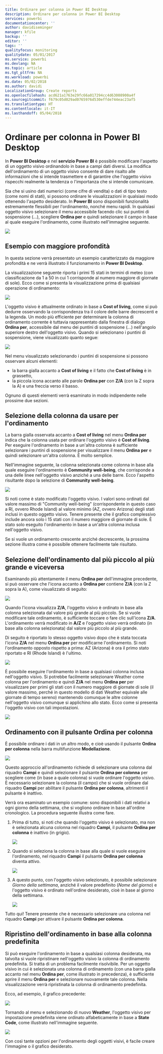 ```yaml
---
title: Ordinare per colonna in Power BI Desktop
description: Ordinare per colonna in Power BI Desktop
services: powerbi
documentationcenter: ''
author: davidiseminger
manager: kfile
backup: ''
editor: ''
tags: ''
qualityfocus: monitoring
qualitydate: 05/01/2017
ms.service: powerbi
ms.devlang: NA
ms.topic: article
ms.tgt_pltfrm: NA
ms.workload: powerbi
ms.date: 05/02/2018
ms.author: davidi
LocalizationGroup: Create reports
ms.openlocfilehash: acd621a1763e29fc66a017294cc4d63008900a4f
ms.sourcegitcommit: f679c05d029ad0765976d530effde744eac23af5
ms.translationtype: HT
ms.contentlocale: it-IT
ms.lasthandoff: 05/04/2018
---
```

# <a name="sort-by-column-in-power-bi-desktop"></a>Ordinare per colonna in Power BI Desktop
In **Power BI Desktop** e nel **servizio Power BI** è possibile modificare l'aspetto di un oggetto visivo ordinandolo in base a campi dati diversi. La modifica dell'ordinamento di un oggetto visivo consente di dare risalto alle informazioni che si intende trasmettere e di garantire che l'oggetto visivo rispecchi realmente la tendenza o l'importanza che si intende comunicare.

Sia che si usino dati numerici (come cifre di vendita) o dati di tipo testo (come nomi di stati), si possono ordinare le visualizzazioni in qualsiasi modo ottenendo l'aspetto desiderato.  In **Power BI** sono disponibili funzionalità estremamente flessibili per l'ordinamento, nonché menu rapidi. In qualsiasi oggetto visivo selezionare il menu accessibile facendo clic sui puntini di sospensione (...), scegliere **Ordina per** e quindi selezionare il campo in base al quale eseguire l'ordinamento, come illustrato nell'immagine seguente.

![](media/desktop-sort-by-column/sortbycolumn_2.png)

## <a name="more-depth-and-an-example"></a>Esempio con maggiore profondità
In questa sezione verrà presentato un esempio caratterizzato da maggiore profondità e ne verrà illustrato il funzionamento in **Power BI Desktop**.

La visualizzazione seguente riporta i primi 15 stati in termini di meteo (con classificazione da 1 a 50 in cui 1 corrisponde al numero maggiore di giornate di sole). Ecco come si presenta la visualizzazione prima di qualsiasi operazione di ordinamento:

![](media/desktop-sort-by-column/sortbycolumn_1.png)

L'oggetto visivo è attualmente ordinato in base a **Cost of living**, come si può dedurre osservando la corrispondenza tra il colore delle barre decrescenti e la legenda. Un modo più efficiente per determinare la colonna di ordinamento corrente è tuttavia rappresentato dalla finestra di dialogo **Ordina per**, accessibile dal menu dei puntini di sospensione (...) nell'angolo superiore destro dell'oggetto visivo. Quando si selezionano i puntini di sospensione, viene visualizzato quanto segue:

![](media/desktop-sort-by-column/sortbycolumn_2.png)

Nel menu visualizzato selezionando i puntini di sospensione si possono osservare alcuni elementi:

* la barra gialla accanto a **Cost of living** e il fatto che **Cost of living** è in grassetto,
* la piccola icona accanto alle parole **Ordina per** con **Z/A** (con la Z sopra la A) e una freccia verso il basso.

Ognuno di questi elementi verrà esaminato in modo indipendente nelle prossime due sezioni.

## <a name="selecting-which-column-to-use-for-sorting"></a>Selezione della colonna da usare per l'ordinamento
La barra gialla osservata accanto a **Cost of living** nel menu **Ordina per** indica che la colonna usata per ordinare l'oggetto visivo è **Cost of living**. Per eseguire l'ordinamento in base a un'altra colonna è sufficiente selezionare i puntini di sospensione per visualizzare il menu **Ordina per** e quindi selezionare un'altra colonna. È molto semplice.

Nell'immagine seguente, la colonna selezionata come colonna in base alla quale eseguire l'ordinamento è **Community well-being**, che corrisponde a una delle linee nell'oggetto visivo anziché a una delle barre. Ecco l'aspetto risultante dopo la selezione di **Community well-being**.

![](media/desktop-sort-by-column/sortbycolumn_3.png)

Si noti come è stato modificato l'oggetto visivo. I valori sono ordinati dal valore massimo di "Community well-being" (corrispondente in questo caso a RI, ovvero Rhode Island) al valore minimo (AZ, ovvero Arizona) degli stati inclusi in questo oggetto visivo. Tenere presente che il grafico complessivo include ancora solo i 15 stati con il numero maggiore di giornate di sole. È stato solo eseguito l'ordinamento in base a un'altra colonna inclusa nell'oggetto visivo.

Se si vuole un ordinamento crescente anziché decrescente, la prossima sezione illustra come è possibile ottenere facilmente tale risultato.

## <a name="selecting-the-sort-order---smallest-to-largest-largest-to-smallest"></a>Selezione dell'ordinamento dal più piccolo al più grande e viceversa
Esaminando più attentamente il menu **Ordina per** dell'immagine precedente, si può osservare che l'icona accanto a **Ordina per** contiene **Z/A** (con la Z sopra la A), come visualizzato di seguito:

![](media/desktop-sort-by-column/sortbycolumn_4.png)

Quando l'icona visualizza **Z/A**, l'oggetto visivo è ordinato in base alla colonna selezionata dal valore più grande al più piccolo. Se si vuole modificare tale ordinamento, è sufficiente toccare o fare clic sull'icona **Z/A**. L'ordinamento verrà modificato in **A/Z** e l'oggetto visivo verrà ordinato (in base alla colonna selezionata) dal valore più piccolo al più grande.

Di seguito è riportato lo stesso oggetto visivo dopo che è stata toccata l'icona **Z/A** nel menu **Ordina per** per modificarne l'ordinamento. Si noti l'ordinamento opposto rispetto a prima: AZ (Arizona) è ora il primo stato riportato e RI (Rhode Island) è l'ultimo.

![](media/desktop-sort-by-column/sortbycolumn_5.png)

È possibile eseguire l'ordinamento in base a qualsiasi colonna inclusa nell'oggetto visivo. Si potrebbe facilmente selezionare Weather come colonna per l'ordinamento e quindi **Z/A** nel menu **Ordina per** per visualizzare per primi gli stati con il numero maggiore di giornate di sole (il valore massimo, perché in questo modello di dati Weather equivale alle giornate di tempo sereno) mantenendo comunque le altre colonne nell'oggetto visivo comunque si applichino allo stato. Ecco come si presenta l'oggetto visivo con tali impostazioni.

![](media/desktop-sort-by-column/sortbycolumn_6.png)

## <a name="sort-using-the-sort-by-column-button"></a>Ordinamento con il pulsante Ordina per colonna
È possibile ordinare i dati in un altro modo, e cioè usando il pulsante **Ordina per colonna** nella barra multifunzione **Modellazione**.

![](media/desktop-sort-by-column/sortbycolumn_8.png)

Questo approccio all'ordinamento richiede di selezionare una colonna dal riquadro **Campi** e quindi selezionare il pulsante **Ordina per colonna** per scegliere come (in base a quale colonna) si vuole ordinare l'oggetto visivo. È necessario selezionare la colonna (il campo) che si vuole ordinare dal riquadro **Campi** per abilitare il pulsante **Ordina per colonna**, altrimenti il pulsante è inattivo.

Verrà ora esaminato un esempio comune: sono disponibili i dati relativi a ogni giorno della settimana, che si vogliono ordinare in base all'ordine cronologico. La procedura seguente illustra come fare.

1. Prima di tutto, si noti che quando l'oggetto visivo è selezionato, ma non è selezionata alcuna colonna nel riquadro **Campi**, il pulsante **Ordina per colonna** è inattivo (in grigio).
   
   ![](media/desktop-sort-by-column/sortbycolumn_9a.png)
2. Quando si seleziona la colonna in base alla quale si vuole eseguire l'ordinamento, nel riquadro **Campi** il pulsante **Ordina per colonna** diventa attivo.
   
   ![](media/desktop-sort-by-column/sortbycolumn_10.png)
3. A questo punto, con l'oggetto visivo selezionato, è possibile selezionare *Giorno della settimana*, anziché il valore predefinito (*Nome del giorno*) e l'oggetto visivo è ordinato nell'ordine desiderato, cioè in base al giorno della settimana.
   
   ![](media/desktop-sort-by-column/sortbycolumn_11.png)

Tutto qui! Tenere presente che è necessario selezionare una colonna nel riquadro **Campi** per attivare il pulsante **Ordina per colonna**.

## <a name="getting-back-to-default-column-for-sorting"></a>Ripristino dell'ordinamento in base alla colonna predefinita
Si può eseguire l'ordinamento in base a qualsiasi colonna desiderata, ma talvolta si vuole ripristinare nell'oggetto visivo la colonna di ordinamento predefinita. Si tratta di un problema facilmente risolvibile. Per un oggetto visivo in cui è selezionata una colonna di ordinamento (con una barra gialla accanto nel menu **Ordina per**, come illustrato in precedenza), è sufficiente aprire il menu **Ordina per** e selezionare nuovamente tale colonna. Nella visualizzazione verrà ripristinata la colonna di ordinamento predefinita.

Ecco, ad esempio, il grafico precedente:

![](media/desktop-sort-by-column/sortbycolumn_6.png)

Tornando al menu e selezionando di nuovo **Weather**, l'oggetto visivo per impostazione predefinita viene ordinato alfabeticamente in base a **State Code**, come illustrato nell'immagine seguente.

![](media/desktop-sort-by-column/sortbycolumn_7.png)

Con così tante opzioni per l'ordinamento degli oggetti visivi, è facile creare l'immagine o il grafico desiderato.

